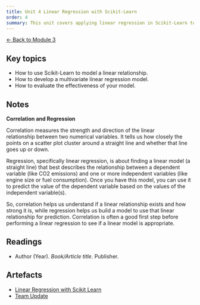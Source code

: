 ```yaml
---
title: Unit 4 Linear Regression with Scikit-Learn
order: 4
summary: This unit covers applying linear regression in Scikit-Learn to model both simple and multiple variable relationships.
---
```


[← Back to Module 3](./)

## Key topics
- How to use Scikit-Learn to model a linear relationship.
- How to develop a multivariate linear regression model.
- How to evaluate the effectiveness of your model.

## Notes
**Correlation and Regression**

Correlation measures the strength and direction of the linear relationship between two numerical variables. It tells us how closely the points on a scatter plot cluster around a straight line and whether that line goes up or down.

Regression, specifically linear regression, is about finding a linear model (a straight line) that best describes the relationship between a dependent variable (like CO2 emissions) and one or more independent variables (like engine size or fuel consumption). Once you have this model, you can use it to predict the value of the dependent variable based on the values of the independent variable(s).

So, correlation helps us understand if a linear relationship exists and how strong it is, while regression helps us build a model to use that linear relationship for prediction. Correlation is often a good first step before performing a linear regression to see if a linear model is appropriate.

## Readings
- Author (Year). *Book/Article title*. Publisher.

## Artefacts
- [Linear Regression with Scikit Learn](../../artefacts/module-3/unit-4-correlation-regression.ipynb)
- [Team Update](../../artefacts/module-3/unit-04-team-update.pdf)
